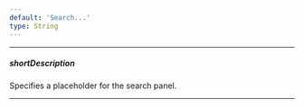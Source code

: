 ```yaml
---
default: 'Search...'
type: String
---
```

---
##### shortDescription
Specifies a placeholder for the search panel.

---
